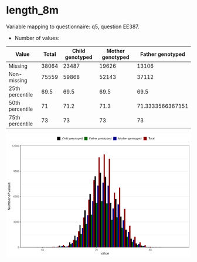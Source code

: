 # length_8m
Variable mapping to questionnaire: q5, question EE387.
- Number of values:

| Value | Total | Child genotyped | Mother genotyped | Father genotyped |
| ----- | ----- | --------------- | ---------------- | ---------------- |
| Missing | 38064 | 23487 | 19626 | 13106 |
| Non-missing | 75559 | 59868 | 52143 | 37112 |
| 25th percentile | 69.5 | 69.5 | 69.5 | 69.5 |
| 50th percentile | 71 | 71.2 | 71.3 | 71.3333566367151 |
| 75th percentile | 73 | 73 | 73 | 73 |



![](length_8m_n.png)



